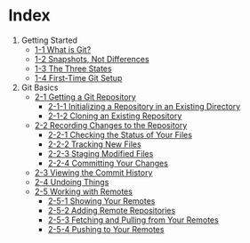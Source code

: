 Index
====

1. Getting Started
    + [1-1 What is Git?](tutorial/1-1-0.md)
    + [1-2 Snapshots, Not Differences](tutorial/1-2-0.md)
    + [1-3 The Three States](tutorial/1-3-0.md)
    + [1-4 First-Time Git Setup](tutorial/1-4-0.md)
2. Git Basics
    + [2-1 Getting a Git Repository](tutorial/2-1-0.md)
        + [2-1-1 Initializing a Repository in an Existing Directory](tutorial/2-1-1.md)
        + [2-1-2 Cloning an Existing Repository](tutorial/2-1-2.md)
    + [2-2 Recording Changes to the Repository](tutorial/2-2-0.md)
        + [2-2-1 Checking the Status of Your Files](tutorial/2-2-1.md)
        + [2-2-2 Tracking New Files](tutorial/2-2-2.md)
        + [2-2-3 Staging Modified Files](tutorial/2-2-3.md)
        + [2-2-4 Committing Your Changes](tutorial/2-2-4.md)
    + [2-3 Viewing the Commit History](tutorial/2-3-0.md)
    + [2-4 Undoing Things](tutorial/2-4-0.md)
    + [2-5 Working with Remotes](tutorial/2-5-0.md)
        + [2-5-1 Showing Your Remotes](tutorial/2-5-1.md)
        + [2-5-2 Adding Remote Repositories](tutorial/2-5-2.md)
        + [2-5-3 Fetching and Pulling from Your Remotes](tutorial/2-5-3.md)
        + [2-5-4 Pushing to Your Remotes](tutorial/2-5-4.md)
        